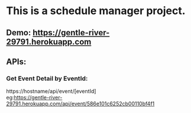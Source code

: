 # This is a schedule manager project.
## Demo: https://gentle-river-29791.herokuapp.com

## APIs:
### Get Event Detail by EventId:
https://hostname/api/event/[eventId]  
eg:https://gentle-river-29791.herokuapp.com/api/event/586e101c6252cb00110bf4f1
